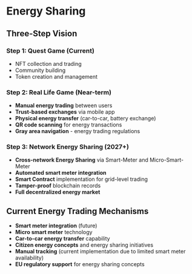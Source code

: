 # Energy Sharing

## Three-Step Vision

### Step 1: Quest Game (Current)
- NFT collection and trading
- Community building
- Token creation and management

### Step 2: Real Life Game (Near-term)
- **Manual energy trading** between users
- **Trust-based exchanges** via mobile app
- **Physical energy transfer** (car-to-car, battery exchange)
- **QR code scanning** for energy transactions
- **Gray area navigation** - energy trading regulations

### Step 3: Network Energy Sharing (2027+)
- **Cross-network Energy Sharing** via Smart-Meter and Micro-Smart-Meter
- **Automated smart meter integration**
- **Smart Contract** implementation for grid-level trading
- **Tamper-proof** blockchain records
- **Full decentralized energy market**

## Current Energy Trading Mechanisms
- **Smart meter integration** (future)
- **Micro smart meter** technology
- **Car-to-car energy transfer** capability
- **Citizen energy concepts** and energy sharing initiatives
- **Manual tracking** (current implementation due to limited smart meter availability)
- **EU regulatory support** for energy sharing concepts